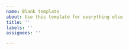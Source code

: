 ```yaml
---
name: Blank template
about: Use this template for everything else
title: ''
labels: ''
assignees: ''

---
```



